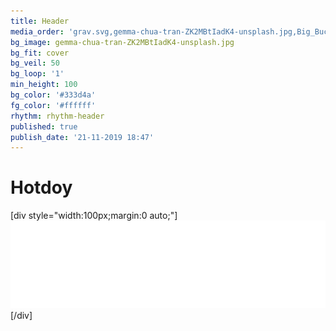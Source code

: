 ```yaml
---
title: Header
media_order: 'grav.svg,gemma-chua-tran-ZK2MBtIadK4-unsplash.jpg,Big_Buck_Bunny_1080_10s_30MB.mp4'
bg_image: gemma-chua-tran-ZK2MBtIadK4-unsplash.jpg
bg_fit: cover
bg_veil: 50
bg_loop: '1'
min_height: 100
bg_color: '#333d4a'
fg_color: '#ffffff'
rhythm: rhythm-header
published: true
publish_date: '21-11-2019 18:47'
---
```


# Hotdoy
[div style="width:100px;margin:0 auto;"]
[![](grav.svg)](https://getgrav.org/)
[/div]

